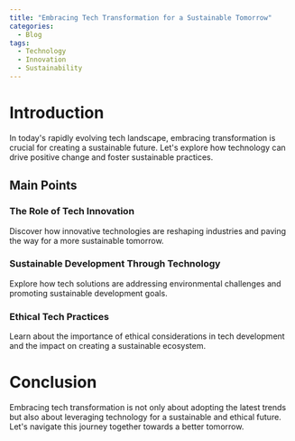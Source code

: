 ```yaml
---
title: "Embracing Tech Transformation for a Sustainable Tomorrow"
categories: 
  - Blog
tags: 
  - Technology
  - Innovation
  - Sustainability
---
```


# Introduction
In today's rapidly evolving tech landscape, embracing transformation is crucial for creating a sustainable future. Let's explore how technology can drive positive change and foster sustainable practices.

## Main Points
### The Role of Tech Innovation
Discover how innovative technologies are reshaping industries and paving the way for a more sustainable tomorrow.

### Sustainable Development Through Technology
Explore how tech solutions are addressing environmental challenges and promoting sustainable development goals.

### Ethical Tech Practices
Learn about the importance of ethical considerations in tech development and the impact on creating a sustainable ecosystem.

# Conclusion
Embracing tech transformation is not only about adopting the latest trends but also about leveraging technology for a sustainable and ethical future. Let's navigate this journey together towards a better tomorrow.